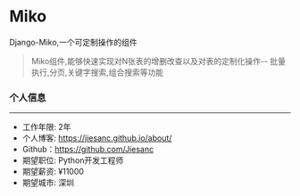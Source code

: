 # Miko
Django-Miko,一个可定制操作的组件
>Miko组件,能够快速实现对N张表的增删改查以及对表的定制化操作-- 批量执行,分页,关键字搜索,组合搜索等功能

### 个人信息

------

- 工作年限: 2年
- 个人博客: https://jiesanc.github.io/about/
- Github：https://github.com/Jiesanc
- 期望职位: Python开发工程师
- 期望薪资: ¥11000
- 期望城市: 深圳
